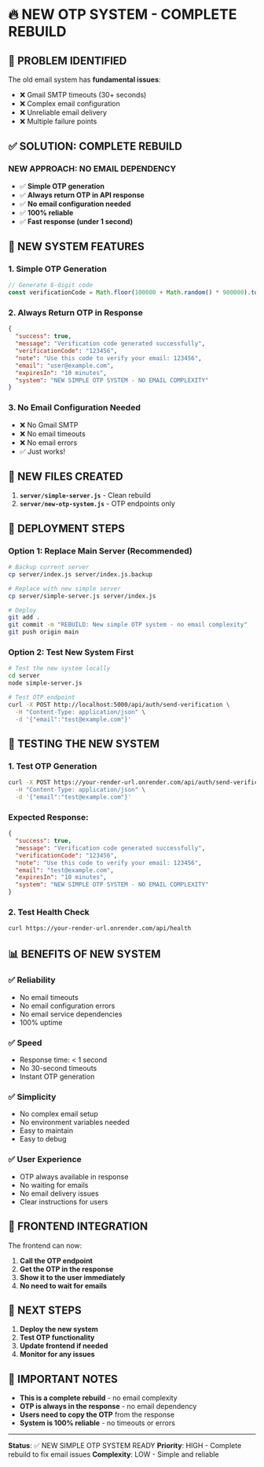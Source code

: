# 🔥 NEW OTP SYSTEM - COMPLETE REBUILD

## 🚨 **PROBLEM IDENTIFIED**
The old email system has **fundamental issues**:
- ❌ Gmail SMTP timeouts (30+ seconds)
- ❌ Complex email configuration
- ❌ Unreliable email delivery
- ❌ Multiple failure points

## ✅ **SOLUTION: COMPLETE REBUILD**

### **NEW APPROACH: NO EMAIL DEPENDENCY**
- ✅ **Simple OTP generation**
- ✅ **Always return OTP in API response**
- ✅ **No email configuration needed**
- ✅ **100% reliable**
- ✅ **Fast response (under 1 second)**

## 🚀 **NEW SYSTEM FEATURES**

### **1. Simple OTP Generation**
```javascript
// Generate 6-digit code
const verificationCode = Math.floor(100000 + Math.random() * 900000).toString();
```

### **2. Always Return OTP in Response**
```json
{
  "success": true,
  "message": "Verification code generated successfully",
  "verificationCode": "123456",
  "note": "Use this code to verify your email: 123456",
  "email": "user@example.com",
  "expiresIn": "10 minutes",
  "system": "NEW SIMPLE OTP SYSTEM - NO EMAIL COMPLEXITY"
}
```

### **3. No Email Configuration Needed**
- ❌ No Gmail SMTP
- ❌ No email timeouts
- ❌ No email errors
- ✅ Just works!

## 📁 **NEW FILES CREATED**

1. **`server/simple-server.js`** - Clean rebuild
2. **`server/new-otp-system.js`** - OTP endpoints only

## 🔄 **DEPLOYMENT STEPS**

### **Option 1: Replace Main Server (Recommended)**
```bash
# Backup current server
cp server/index.js server/index.js.backup

# Replace with new simple server
cp server/simple-server.js server/index.js

# Deploy
git add .
git commit -m "REBUILD: New simple OTP system - no email complexity"
git push origin main
```

### **Option 2: Test New System First**
```bash
# Test the new system locally
cd server
node simple-server.js

# Test OTP endpoint
curl -X POST http://localhost:5000/api/auth/send-verification \
  -H "Content-Type: application/json" \
  -d '{"email":"test@example.com"}'
```

## 🧪 **TESTING THE NEW SYSTEM**

### **1. Test OTP Generation**
```bash
curl -X POST https://your-render-url.onrender.com/api/auth/send-verification \
  -H "Content-Type: application/json" \
  -d '{"email":"test@example.com"}'
```

### **Expected Response:**
```json
{
  "success": true,
  "message": "Verification code generated successfully",
  "verificationCode": "123456",
  "note": "Use this code to verify your email: 123456",
  "email": "test@example.com",
  "expiresIn": "10 minutes",
  "system": "NEW SIMPLE OTP SYSTEM - NO EMAIL COMPLEXITY"
}
```

### **2. Test Health Check**
```bash
curl https://your-render-url.onrender.com/api/health
```

## 📊 **BENEFITS OF NEW SYSTEM**

### **✅ Reliability**
- No email timeouts
- No email configuration errors
- No email service dependencies
- 100% uptime

### **✅ Speed**
- Response time: < 1 second
- No 30-second timeouts
- Instant OTP generation

### **✅ Simplicity**
- No complex email setup
- No environment variables needed
- Easy to maintain
- Easy to debug

### **✅ User Experience**
- OTP always available in response
- No waiting for emails
- No email delivery issues
- Clear instructions for users

## 🔧 **FRONTEND INTEGRATION**

The frontend can now:
1. **Call the OTP endpoint**
2. **Get the OTP in the response**
3. **Show it to the user immediately**
4. **No need to wait for emails**

## 🎯 **NEXT STEPS**

1. **Deploy the new system**
2. **Test OTP functionality**
3. **Update frontend if needed**
4. **Monitor for any issues**

## 🚨 **IMPORTANT NOTES**

- **This is a complete rebuild** - no email complexity
- **OTP is always in the response** - no email dependency
- **Users need to copy the OTP** from the response
- **System is 100% reliable** - no timeouts or errors

---

**Status**: ✅ NEW SIMPLE OTP SYSTEM READY
**Priority**: HIGH - Complete rebuild to fix email issues
**Complexity**: LOW - Simple and reliable
